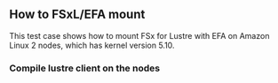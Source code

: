 ## How to FSxL/EFA mount

This test case shows how to mount FSx for Lustre with EFA on Amazon Linux 2 nodes, which has kernel version 5.10.

### Compile lustre client on the nodes

